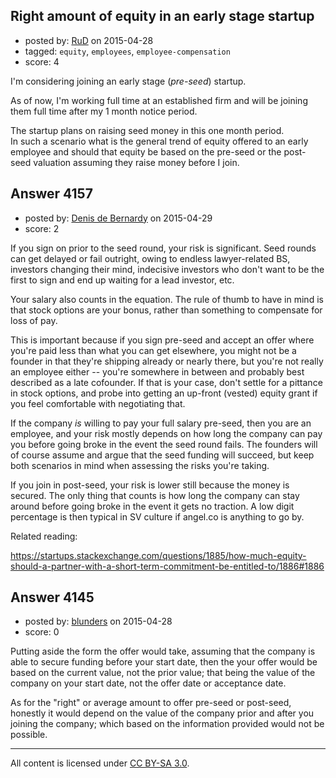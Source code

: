 ## Right amount of equity in an early stage startup

- posted by: [RuD](https://stackexchange.com/users/4904601/rud) on 2015-04-28
- tagged: `equity`, `employees`, `employee-compensation`
- score: 4

I'm considering joining an early stage (*pre-seed*) startup. 

As of now, I'm working full time at an established firm and will be joining them full time after my 1 month notice period.

The startup plans on raising seed money in this one month period.<br /> In such a scenario what is the general trend of equity offered to an early employee and should that equity be based on the pre-seed or the post-seed valuation assuming they raise money before I join.


## Answer 4157

- posted by: [Denis de Bernardy](https://stackexchange.com/users/182468/denis-de-bernardy) on 2015-04-29
- score: 2

If you sign on prior to the seed round, your risk is significant. Seed rounds can get delayed or fail outright, owing to endless lawyer-related BS, investors changing their mind, indecisive investors who don't want to be the first to sign and end up waiting for a lead investor, etc.

Your salary also counts in the equation. The rule of thumb to have in mind is that stock options are your bonus, rather than something to compensate for loss of pay.

This is important because if you sign pre-seed and accept an offer where you're paid less than what you can get elsewhere, you might not be a founder in that they're shipping already or nearly there, but you're not really an employee either -- you're somewhere in between and probably best described as a late cofounder. If that is your case, don't settle for a pittance in stock options, and probe into getting an up-front (vested) equity grant if you feel comfortable with negotiating that.

If the company *is* willing to pay your full salary pre-seed, then you are an employee, and your risk mostly depends on how long the company can pay you before going broke in the event the seed round fails. The founders will of course assume and argue that the seed funding will succeed, but keep both scenarios in mind when assessing the risks you're taking.

If you join in post-seed, your risk is lower still because the money is secured. The only thing that counts is how long the company can stay around before going broke in the event it gets no traction. A low digit percentage is then typical in SV culture if angel.co is anything to go by.

Related reading:

https://startups.stackexchange.com/questions/1885/how-much-equity-should-a-partner-with-a-short-term-commitment-be-entitled-to/1886#1886


## Answer 4145

- posted by: [blunders](https://stackexchange.com/users/216182/blunders) on 2015-04-28
- score: 0

Putting aside the form the offer would take, assuming that the company is able to secure funding before your start date, then the your offer would be based on the current value, not the prior value; that being the value of the company on your start date, not the offer date or acceptance date. 

As for the "right" or average amount to offer pre-seed or post-seed, honestly it would depend on the value of the company prior and after you joining the company; which based on the information provided would not be possible. 



---

All content is licensed under [CC BY-SA 3.0](https://creativecommons.org/licenses/by-sa/3.0/).
